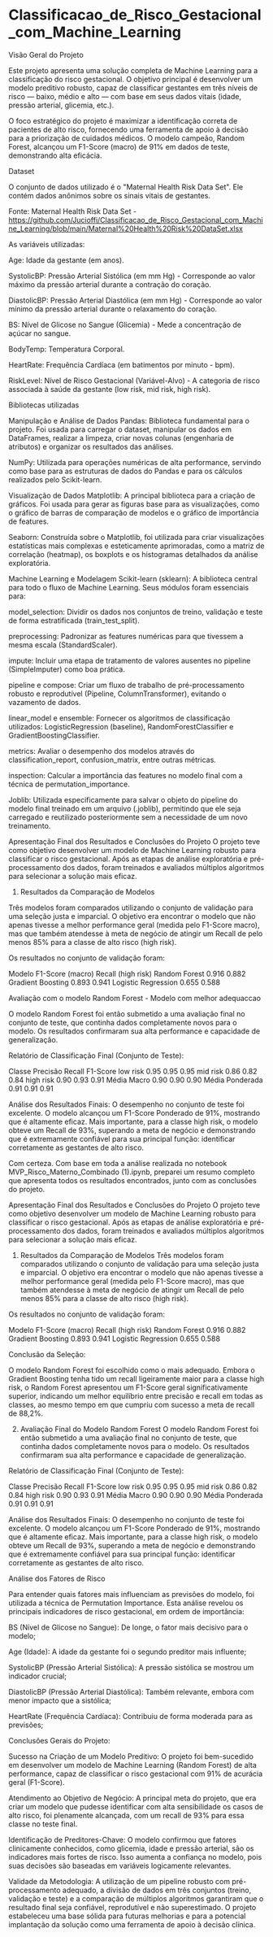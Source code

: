 # Classificacao_de_Risco_Gestacional_com_Machine_Learning

Visão Geral do Projeto

Este projeto apresenta uma solução completa de Machine Learning para a classificação do risco gestacional. O objetivo principal é desenvolver um modelo preditivo robusto, capaz de classificar gestantes em três níveis de risco — baixo, médio e alto — com base em seus dados vitais (idade, pressão arterial, glicemia, etc.).

O foco estratégico do projeto é maximizar a identificação correta de pacientes de alto risco, fornecendo uma ferramenta de apoio à decisão para a priorização de cuidados médicos. O modelo campeão, Random Forest, alcançou um F1-Score (macro) de 91% em dados de teste, demonstrando alta eficácia.

Dataset

O conjunto de dados utilizado é o "Maternal Health Risk Data Set". Ele contém dados anônimos sobre os sinais vitais de gestantes.

Fonte: Maternal Health Risk Data Set - https://github.com/Jucioffi/Classificacao_de_Risco_Gestacional_com_Machine_Learning/blob/main/Maternal%20Health%20Risk%20DataSet.xlsx

As variáveis utilizadas:

Age: Idade da gestante (em anos).

SystolicBP: Pressão Arterial Sistólica (em mm Hg) - Corresponde ao valor máximo da pressão arterial durante a contração do coração.

DiastolicBP: Pressão Arterial Diastólica (em mm Hg) - Corresponde ao valor mínimo da pressão arterial durante o relaxamento do coração.

BS: Nível de Glicose no Sangue (Glicemia) - Mede a concentração de açúcar no sangue.

BodyTemp: Temperatura Corporal.

HeartRate: Frequência Cardíaca (em batimentos por minuto - bpm).

RiskLevel: Nível de Risco Gestacional (Variável-Alvo) - A categoria de risco associada à saúde da gestante (low risk, mid risk, high risk).

Bibliotecas utilizadas

Manipulação e Análise de Dados
Pandas: Biblioteca fundamental para o projeto. Foi usada para carregar o dataset, manipular os dados em DataFrames, realizar a limpeza, criar novas colunas (engenharia de atributos) e organizar os resultados das análises.

NumPy: Utilizada para operações numéricas de alta performance, servindo como base para as estruturas de dados do Pandas e para os cálculos realizados pelo Scikit-learn.

Visualização de Dados
Matplotlib: A principal biblioteca para a criação de gráficos. Foi usada para gerar as figuras base para as visualizações, como o gráfico de barras de comparação de modelos e o gráfico de importância de features.

Seaborn: Construída sobre o Matplotlib, foi utilizada para criar visualizações estatísticas mais complexas e esteticamente aprimoradas, como a matriz de correlação (heatmap), os boxplots e os histogramas detalhados da análise exploratória.

Machine Learning e Modelagem
Scikit-learn (sklearn): A biblioteca central para todo o fluxo de Machine Learning. Seus módulos foram essenciais para:

model_selection: Dividir os dados nos conjuntos de treino, validação e teste de forma estratificada (train_test_split).

preprocessing: Padronizar as features numéricas para que tivessem a mesma escala (StandardScaler).

impute: Incluir uma etapa de tratamento de valores ausentes no pipeline (SimpleImputer) como boa prática.

pipeline e compose: Criar um fluxo de trabalho de pré-processamento robusto e reprodutível (Pipeline, ColumnTransformer), evitando o vazamento de dados.

linear_model e ensemble: Fornecer os algoritmos de classificação utilizados: LogisticRegression (baseline), RandomForestClassifier e GradientBoostingClassifier.

metrics: Avaliar o desempenho dos modelos através do classification_report, confusion_matrix, entre outras métricas.

inspection: Calcular a importância das features no modelo final com a técnica de permutation_importance.

Joblib: Utilizada especificamente para salvar o objeto do pipeline do modelo final treinado em um arquivo (.joblib), permitindo que ele seja carregado e reutilizado posteriormente sem a necessidade de um novo treinamento.

Apresentação Final dos Resultados e Conclusões do Projeto
O projeto teve como objetivo desenvolver um modelo de Machine Learning robusto para classificar o risco gestacional. Após as etapas de análise exploratória e pré-processamento dos dados, foram treinados e avaliados múltiplos algoritmos para selecionar a solução mais eficaz.

1. Resultados da Comparação de Modelos
   
Três modelos foram comparados utilizando o conjunto de validação para uma seleção justa e imparcial. O objetivo era encontrar o modelo que não apenas tivesse a melhor performance geral (medida pelo F1-Score macro), mas que também atendesse à meta de negócio de atingir um Recall de pelo menos 85% para a classe de alto risco (high risk).

Os resultados no conjunto de validação foram:

Modelo	F1-Score (macro)	Recall (high risk)
Random Forest	0.916	0.882
Gradient Boosting	0.893	0.941
Logistic Regression	0.655	0.588

Avaliação com o modelo Random Forest - Modelo com melhor adequaccao
 
O modelo Random Forest foi então submetido a uma avaliação final no conjunto de teste, que continha dados completamente novos para o modelo. Os resultados confirmaram sua alta performance e capacidade de generalização.

Relatório de Classificação Final (Conjunto de Teste):

Classe	Precisão	Recall	F1-Score
low risk	0.95	0.95	0.95
mid risk	0.86	0.82	0.84
high risk	0.90	0.93	0.91
Média Macro	0.90	0.90	0.90
Média Ponderada	0.91	0.91	0.91

Análise dos Resultados Finais:
O desempenho no conjunto de teste foi excelente. O modelo alcançou um F1-Score Ponderado de 91%, mostrando que é altamente eficaz. Mais importante, para a classe high risk, o modelo obteve um Recall de 93%, superando a meta de negócio e demonstrando que é extremamente confiável para sua principal função: identificar corretamente as gestantes de alto risco.

Com certeza. Com base em toda a análise realizada no notebook MVP_Risco_Materno_Combinado (1).ipynb, preparei um resumo completo que apresenta todos os resultados encontrados, junto com as conclusões do projeto.

Apresentação Final dos Resultados e Conclusões do Projeto
O projeto teve como objetivo desenvolver um modelo de Machine Learning robusto para classificar o risco gestacional. Após as etapas de análise exploratória e pré-processamento dos dados, foram treinados e avaliados múltiplos algoritmos para selecionar a solução mais eficaz.

1. Resultados da Comparação de Modelos
Três modelos foram comparados utilizando o conjunto de validação para uma seleção justa e imparcial. O objetivo era encontrar o modelo que não apenas tivesse a melhor performance geral (medida pelo F1-Score macro), mas que também atendesse à meta de negócio de atingir um Recall de pelo menos 85% para a classe de alto risco (high risk).

Os resultados no conjunto de validação foram:

Modelo	F1-Score (macro)	Recall (high risk)
Random Forest	0.916	0.882
Gradient Boosting	0.893	0.941
Logistic Regression	0.655	0.588


Conclusão da Seleção:

O modelo Random Forest foi escolhido como o mais adequado. Embora o Gradient Boosting tenha tido um recall ligeiramente maior para a classe high risk, o Random Forest apresentou um F1-Score geral significativamente superior, indicando um melhor equilíbrio entre precisão e recall em todas as classes, ao mesmo tempo em que cumpriu com sucesso a meta de recall de 88,2%.

2. Avaliação Final do Modelo Random Forest
O modelo Random Forest foi então submetido a uma avaliação final no conjunto de teste, que continha dados completamente novos para o modelo. Os resultados confirmaram sua alta performance e capacidade de generalização.

Relatório de Classificação Final (Conjunto de Teste):

Classe	Precisão	Recall	F1-Score
low risk	0.95	0.95	0.95
mid risk	0.86	0.82	0.84
high risk	0.90	0.93	0.91
Média Macro	0.90	0.90	0.90
Média Ponderada	0.91	0.91	0.91

Análise dos Resultados Finais:
O desempenho no conjunto de teste foi excelente. O modelo alcançou um F1-Score Ponderado de 91%, mostrando que é altamente eficaz. Mais importante, para a classe high risk, o modelo obteve um Recall de 93%, superando a meta de negócio e demonstrando que é extremamente confiável para sua principal função: identificar corretamente as gestantes de alto risco.

Análise dos Fatores de Risco

Para entender quais fatores mais influenciam as previsões do modelo, foi utilizada a técnica de Permutation Importance. Esta análise revelou os principais indicadores de risco gestacional, em ordem de importância:

BS (Nível de Glicose no Sangue): De longe, o fator mais decisivo para o modelo;

Age (Idade): A idade da gestante foi o segundo preditor mais influente;

SystolicBP (Pressão Arterial Sistólica): A pressão sistólica se mostrou um indicador crucial;

DiastolicBP (Pressão Arterial Diastólica): Também relevante, embora com menor impacto que a sistólica;

HeartRate (Frequência Cardíaca): Contribuiu de forma moderada para as previsões;

Conclusões Gerais do Projeto:

Sucesso na Criação de um Modelo Preditivo: O projeto foi bem-sucedido em desenvolver um modelo de Machine Learning (Random Forest) de alta performance, capaz de classificar o risco gestacional com 91% de acurácia geral (F1-Score).

Atendimento ao Objetivo de Negócio: A principal meta do projeto, que era criar um modelo que pudesse identificar com alta sensibilidade os casos de alto risco, foi plenamente alcançada, com um recall de 93% para essa classe no teste final.

Identificação de Preditores-Chave: O modelo confirmou que fatores clinicamente conhecidos, como glicemia, idade e pressão arterial, são os indicadores mais fortes de risco. Isso aumenta a confiança no modelo, pois suas decisões são baseadas em variáveis logicamente relevantes.

Validade da Metodologia: A utilização de um pipeline robusto com pré-processamento adequado, a divisão de dados em três conjuntos (treino, validação e teste) e a comparação de múltiplos algoritmos garantiram que o resultado final seja confiável, reprodutível e não superestimado. O projeto estabeleceu uma base sólida para futuras melhorias e para a potencial implantação da solução como uma ferramenta de apoio à decisão clínica.


